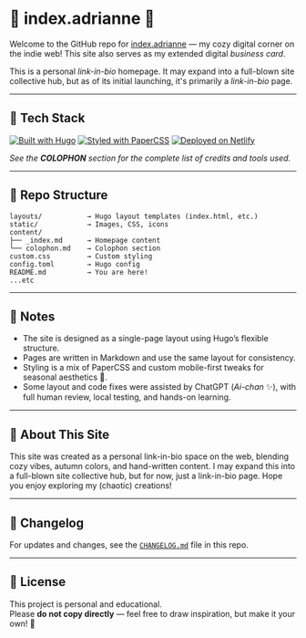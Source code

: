 # 🍂 index.adrianne 🍂

Welcome to the GitHub repo for [index.adrianne](https://adrianne.me) — my cozy digital corner on the indie web! This site also serves as my extended digital *business card*.

This is a personal *link-in-bio* homepage. It may expand into a full-blown site collective hub, but as of its initial launching, it's primarily a *link-in-bio* page.

---

## 🧰 Tech Stack

[![Built with Hugo](https://img.shields.io/badge/Built%20with-Hugo-8E44AD?style=for-the-badge&logo=hugo&logoColor=white)](https://gohugo.io/)
[![Styled with PaperCSS](https://img.shields.io/badge/Styled%20with-PaperCSS-008080?style=for-the-badge)](https://papercss.io/)
[![Deployed on Netlify](https://img.shields.io/badge/Deployed%20on-Netlify-00C7B7?style=for-the-badge&logo=netlify&logoColor=white)](https://www.netlify.com/)

*See the **COLOPHON** section for the complete list of credits and tools used.*

---

## 📁 Repo Structure
```
layouts/           → Hugo layout templates (index.html, etc.)
static/            → Images, CSS, icons
content/
├── _index.md      → Homepage content
└── colophon.md    → Colophon section
custom.css         → Custom styling
config.toml        → Hugo config
README.md          → You are here!
...etc
```

---

## 📝 Notes

- The site is designed as a single-page layout using Hugo’s flexible structure.  
- Pages are written in Markdown and use the same layout for consistency.  
- Styling is a mix of PaperCSS and custom mobile-first tweaks for seasonal aesthetics 🍂.  
- Some layout and code fixes were assisted by ChatGPT (*Ai-chan* ✨), with full human review, local testing, and hands-on learning.  

---

## 🧡 About This Site

This site was created as a personal link-in-bio space on the web, blending cozy vibes, autumn colors, and hand-written content. I may expand this into a full-blown site collective hub, but for now, just a link-in-bio page. Hope you enjoy exploring my (chaotic) creations!

---

## 📜 Changelog

For updates and changes, see the [`CHANGELOG.md`](https://github.com/adriculous/adrianne.me/blob/main/CHANGELOG.md) file in this repo.

---

## 🌱 License

This project is personal and educational.  
Please **do not copy directly** — feel free to draw inspiration, but make it your own! 💖
